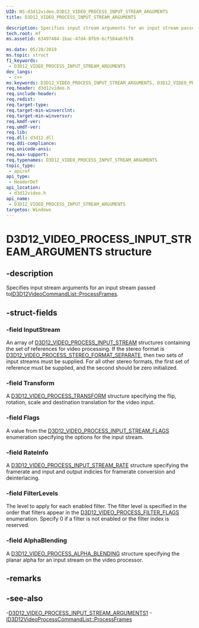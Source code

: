 ```yaml
---
UID: NS:d3d12video.D3D12_VIDEO_PROCESS_INPUT_STREAM_ARGUMENTS
title: D3D12_VIDEO_PROCESS_INPUT_STREAM_ARGUMENTS

description: Specifies input stream arguments for an input stream passed to ID3D12VideoCommandList::ProcessFrames.
tech.root: mf
ms.assetid: 63497484-1bac-47d4-8fb9-6cf504a6f6f8

ms.date: 05/28/2019 
ms.topic: struct
f1_keywords:
 - D3D12_VIDEO_PROCESS_INPUT_STREAM_ARGUMENTS
dev_langs:
 - c++
ms.keywords: D3D12_VIDEO_PROCESS_INPUT_STREAM_ARGUMENTS, D3D12_VIDEO_PROCESS_INPUT_STREAM_ARGUMENTS, 
req.header: d3d12video.h
req.include-header:
req.redist:
req.target-type:
req.target-min-winverclnt:
req.target-min-winversvr:
req.kmdf-ver:
req.umdf-ver:
req.lib:
req.dll: d3d12.dll
req.ddi-compliance:
req.unicode-ansi:
req.max-support:
req.typenames: D3D12_VIDEO_PROCESS_INPUT_STREAM_ARGUMENTS
topic_type: 
 - apiref
api_type: 
 - HeaderDef
api_location: 
 - d3d12video.h
api_name: 
 - D3D12_VIDEO_PROCESS_INPUT_STREAM_ARGUMENTS
targetos: Windows
---
```


# D3D12_VIDEO_PROCESS_INPUT_STREAM_ARGUMENTS structure

## -description

Specifies input stream arguments for an input stream passed to[ID3D12VideoCommandList::ProcessFrames](nf-d3d12video-id3d12videoprocesscommandlist-processframes).

## -struct-fields

### -field InputStream

An array of [D3D12_VIDEO_PROCESS_INPUT_STREAM](ns-d3d12video-d3d12_video_process_input_stream) structures containing the set of references for video processing. If the stereo format is [D3D12_VIDEO_PROCESS_STEREO_FORMAT_SEPARATE](ne-d3d12video-d3d12_video_frame_stereo_format), then two sets of input streams must be supplied.  For all other stereo formats, the first set of reference must be supplied, and the second should be zero initialized.
 
### -field Transform

A [D3D12_VIDEO_PROCESS_TRANSFORM](ns-d3d12video-d3d12_video_process_transform) structure specifying the flip, rotation, scale and destination translation for the video input.  
 
### -field Flags

A value from the [D3D12_VIDEO_PROCESS_INPUT_STREAM_FLAGS](ne-d3d12video-d3d12_video_process_input_stream_flags) enumeration specifying the options for the input stream.
 
### -field RateInfo

A [D3D12_VIDEO_PROCESS_INPUT_STREAM_RATE](ns-d3d12video-d3d12_video_process_input_stream_rate) structure specifying the framerate and input and output indicies for framerate conversion and deinterlacing.
 
### -field FilterLevels

The level to apply for each enabled filter.  The filter level is specified in the order that filters appear in the [D3D12_VIDEO_PROCESS_FILTER_FLAGS](ne-d3d12video-d3d12_video_process_filter_flags) enumeration.  Specify 0 if a filter is not enabled or the filter index is reserved.

### -field AlphaBlending
 
A [D3D12_VIDEO_PROCESS_ALPHA_BLENDING](ns-d3d12video-d3d12_video_process_alpha_blending) structure specifying the planar alpha for an input stream on the video processor.

## -remarks

## -see-also

-[D3D12_VIDEO_PROCESS_INPUT_STREAM_ARGUMENTS1](ns-d3d12video-d3d12_video_process_input_stream_arguments1)
-[ID3D12VideoProcessCommandList::ProcessFrames](nf-d3d12video-id3d12videoprocesscommandlist-processframes)
